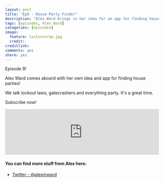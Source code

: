 ```yaml
---
layout: post
title: "Ep9 - House Party Finder"
description: "Alex Ward brings in her idea for an app for finding houseparties"
tags: [episodes, Alex Ward]
categories: [episodes]
image:
  feature: lockinscrop.jpg
  credit: 
creditlink:
comments: yes
share: yes
---
```


Episode 9!

Alex Ward comes aboard with her own idea and app for finding house parties!

We talk lockout laws, gatecrashers and everything party. It's a great time.

Subscribe now!


<iframe src="https://www.omnycontent.com/w/player/?orgId=f74cc2ac-5cea-4914-99d8-a67c008ca26e&programId=df7f3c35-9d13-4dc2-baa6-a67c008d8993&clipId=c04604cc-eee4-4334-9873-a67d003c251c" width="100%" height="150px" frameborder="0"></iframe>

#### You can find more stuff from Alex here:

+ [Twitter - @alexmward](https://twitter.com/alexmward)
